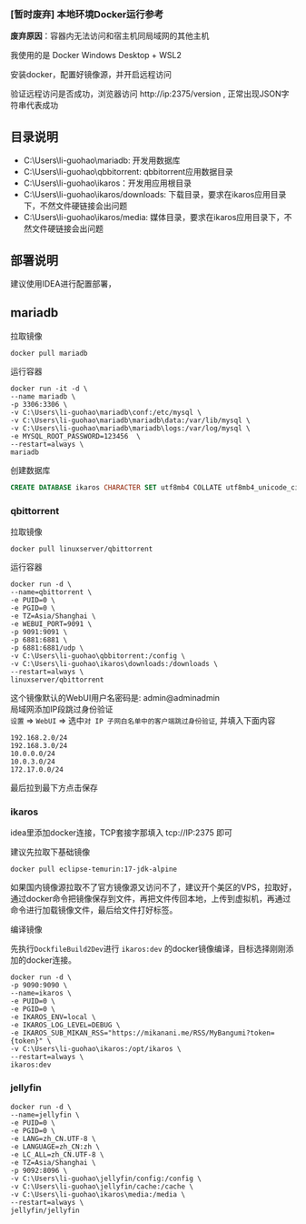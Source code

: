 ### [暂时废弃] 本地环境Docker运行参考

**废弃原因**：容器内无法访问和宿主机同局域网的其他主机

我使用的是 Docker Windows Desktop + WSL2

安装docker，配置好镜像源，并开启远程访问

验证远程访问是否成功，浏览器访问 http://ip:2375/version , 正常出现JSON字符串代表成功

## 目录说明

- C:\Users\li-guohao\mariadb: 开发用数据库
- C:\Users\li-guohao\qbbitorrent: qbbitorrent应用数据目录
- C:\Users\li-guohao\ikaros：开发用应用根目录
- C:\Users\li-guohao\ikaros/downloads: 下载目录，要求在ikaros应用目录下，不然文件硬链接会出问题
- C:\Users\li-guohao\ikaros/media: 媒体目录，要求在ikaros应用目录下，不然文件硬链接会出问题

## 部署说明

建议使用IDEA进行配置部署，

## mariadb

拉取镜像

```shell
docker pull mariadb
```

运行容器

```shell
docker run -it -d \
--name mariadb \
-p 3306:3306 \
-v C:\Users\li-guohao\mariadb\conf:/etc/mysql \
-v C:\Users\li-guohao\mariadb\mariadb\data:/var/lib/mysql \
-v C:\Users\li-guohao\mariadb\mariadb\logs:/var/log/mysql \
-e MYSQL_ROOT_PASSWORD=123456  \
--restart=always \
mariadb
```

创建数据库

```sql
CREATE DATABASE ikaros CHARACTER SET utf8mb4 COLLATE utf8mb4_unicode_ci;
```

### qbittorrent

拉取镜像

```shell
docker pull linuxserver/qbittorrent
```

运行容器

```shell
docker run -d \
--name=qbittorrent \
-e PUID=0 \
-e PGID=0 \
-e TZ=Asia/Shanghai \
-e WEBUI_PORT=9091 \
-p 9091:9091 \
-p 6881:6881 \
-p 6881:6881/udp \
-v C:\Users\li-guohao\qbbitorrent:/config \
-v C:\Users\li-guohao\ikaros\downloads:/downloads \
--restart=always \
linuxserver/qbittorrent
```

这个镜像默认的WebUI用户名密码是: admin@adminadmin  
局域网添加IP段跳过身份验证  
`设置` => `WebUI` => 选中`对 IP 子网白名单中的客户端跳过身份验证`, 并填入下面内容  

```text
192.168.2.0/24
192.168.3.0/24
10.0.0.0/24
10.0.3.0/24
172.17.0.0/24
```

最后拉到最下方点击保存

### ikaros

idea里添加docker连接，TCP套接字那填入 tcp://IP:2375 即可

建议先拉取下基础镜像

```shell
docker pull eclipse-temurin:17-jdk-alpine
```

如果国内镜像源拉取不了官方镜像源又访问不了，建议开个美区的VPS，拉取好，通过docker命令把镜像保存到文件，再把文件传回本地，上传到虚拟机，再通过命令进行加载镜像文件，最后给文件打好标签。

编译镜像

先执行`DockfileBuild2Dev`进行 `ikaros:dev` 的docker镜像编译，目标选择刚刚添加的docker连接。

```shell
docker run -d \
-p 9090:9090 \
--name=ikaros \
-e PUID=0 \
-e PGID=0 \
-e IKAROS_ENV=local \
-e IKAROS_LOG_LEVEL=DEBUG \
-e IKAROS_SUB_MIKAN_RSS="https://mikanani.me/RSS/MyBangumi?token={token}" \
-v C:\Users\li-guohao\ikaros:/opt/ikaros \
--restart=always \
ikaros:dev
```

### jellyfin

```shell
docker run -d \
--name=jellyfin \
-e PUID=0 \
-e PGID=0 \
-e LANG=zh_CN.UTF-8 \
-e LANGUAGE=zh_CN:zh \
-e LC_ALL=zh_CN.UTF-8 \
-e TZ=Asia/Shanghai \
-p 9092:8096 \
-v C:\Users\li-guohao\jellyfin/config:/config \
-v C:\Users\li-guohao\jellyfin/cache:/cache \
-v C:\Users\li-guohao\ikaros\media:/media \
--restart=always \
jellyfin/jellyfin
```